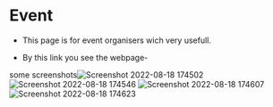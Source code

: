 # Event
- This page is for event organisers wich very usefull.

- By this link you see the webpage-


some screenshots![Screenshot 2022-08-18 174502](https://user-images.githubusercontent.com/106426051/185391762-eac5477d-7d90-4824-8e63-30ada03ff506.png)
![Screenshot 2022-08-18 174546](https://user-images.githubusercontent.com/106426051/185391768-b68cafc9-aa6a-4a4d-8a93-dd1ee00eb1ef.png)
![Screenshot 2022-08-18 174607](https://user-images.githubusercontent.com/106426051/185391775-742ea225-68e5-4b1e-9116-83c84fe73636.png)![Screenshot 2022-08-18 174623](https://user-images.githubusercontent.com/106426051/185391784-e741dc3d-4d76-4d30-a570-026901e39886.png)

